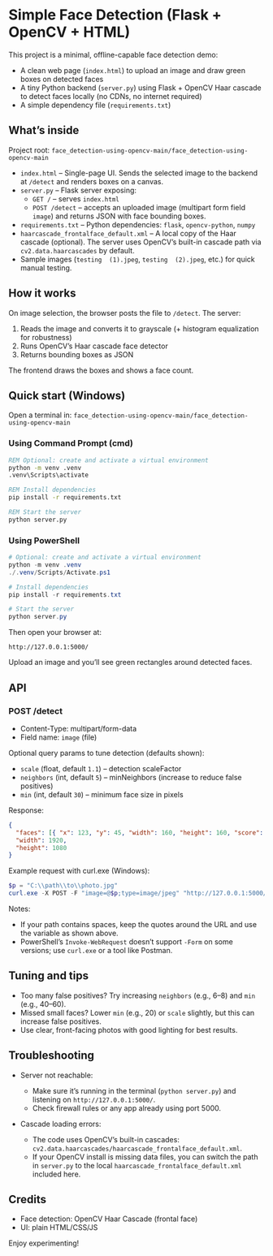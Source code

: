 # Simple Face Detection (Flask + OpenCV + HTML)

This project is a minimal, offline-capable face detection demo:

- A clean web page (`index.html`) to upload an image and draw green boxes on detected faces
- A tiny Python backend (`server.py`) using Flask + OpenCV Haar cascade to detect faces locally (no CDNs, no internet required)
- A simple dependency file (`requirements.txt`)

## What’s inside

Project root: `face_detection-using-opencv-main/face_detection-using-opencv-main`

- `index.html` – Single-page UI. Sends the selected image to the backend at `/detect` and renders boxes on a canvas.
- `server.py` – Flask server exposing:
  - `GET /` – serves `index.html`
  - `POST /detect` – accepts an uploaded image (multipart form field `image`) and returns JSON with face bounding boxes.
- `requirements.txt` – Python dependencies: `flask`, `opencv-python`, `numpy`
- `haarcascade_frontalface_default.xml` – A local copy of the Haar cascade (optional). The server uses OpenCV’s built-in cascade path via `cv2.data.haarcascades` by default.
- Sample images (`testing  (1).jpeg`, `testing  (2).jpeg`, etc.) for quick manual testing.

## How it works

On image selection, the browser posts the file to `/detect`. The server:

1. Reads the image and converts it to grayscale (+ histogram equalization for robustness)
2. Runs OpenCV’s Haar cascade face detector
3. Returns bounding boxes as JSON

The frontend draws the boxes and shows a face count.

## Quick start (Windows)

Open a terminal in: `face_detection-using-opencv-main/face_detection-using-opencv-main`

### Using Command Prompt (cmd)

```bat
REM Optional: create and activate a virtual environment
python -m venv .venv
.venv\Scripts\activate

REM Install dependencies
pip install -r requirements.txt

REM Start the server
python server.py
```

### Using PowerShell

```powershell
# Optional: create and activate a virtual environment
python -m venv .venv
./.venv/Scripts/Activate.ps1

# Install dependencies
pip install -r requirements.txt

# Start the server
python server.py
```

Then open your browser at:

```
http://127.0.0.1:5000/
```

Upload an image and you’ll see green rectangles around detected faces.

## API

### POST /detect

- Content-Type: multipart/form-data
- Field name: `image` (file)

Optional query params to tune detection (defaults shown):

- `scale` (float, default `1.1`) – detection scaleFactor
- `neighbors` (int, default `5`) – minNeighbors (increase to reduce false positives)
- `min` (int, default `30`) – minimum face size in pixels

Response:

```json
{
  "faces": [{ "x": 123, "y": 45, "width": 160, "height": 160, "score": 1.0 }],
  "width": 1920,
  "height": 1080
}
```

Example request with curl.exe (Windows):

```powershell
$p = "C:\\path\\to\\photo.jpg"
curl.exe -X POST -F "image=@$p;type=image/jpeg" "http://127.0.0.1:5000/detect"
```

Notes:

- If your path contains spaces, keep the quotes around the URL and use the variable as shown above.
- PowerShell’s `Invoke-WebRequest` doesn’t support `-Form` on some versions; use `curl.exe` or a tool like Postman.

## Tuning and tips

- Too many false positives? Try increasing `neighbors` (e.g., 6–8) and `min` (e.g., 40–60).
- Missed small faces? Lower `min` (e.g., 20) or `scale` slightly, but this can increase false positives.
- Use clear, front-facing photos with good lighting for best results.

## Troubleshooting

- Server not reachable:

  - Make sure it’s running in the terminal (`python server.py`) and listening on `http://127.0.0.1:5000/`.
  - Check firewall rules or any app already using port 5000.

- Cascade loading errors:
  - The code uses OpenCV’s built-in cascades: `cv2.data.haarcascades/haarcascade_frontalface_default.xml`.
  - If your OpenCV install is missing data files, you can switch the path in `server.py` to the local `haarcascade_frontalface_default.xml` included here.

## Credits

- Face detection: OpenCV Haar Cascade (frontal face)
- UI: plain HTML/CSS/JS

Enjoy experimenting!
